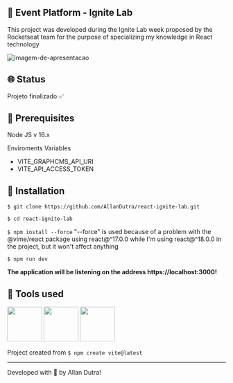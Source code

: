 ## 🧪 Event Platform - Ignite Lab
<p>This project was developed during the Ignite Lab week proposed by the Rocketseat team for the purpose of specializing my knowledge in React technology</p>

![imagem-de-apresentacao](https://ik.imagekit.io/ghmg33v8b/react-ignite-lab-presentation_CCA2ee5wA.png?ik-sdk-version=javascript-1.4.3&updatedAt=1657061982914)

## 🌐 Status
<p>Projeto finalizado ✅</p>

## 🧰 Prerequisites
<p>Node JS v 16.x</p>

Enviroments Variables
 -  VITE_GRAPHCMS_API_URI
 - VITE_API_ACCESS_TOKEN

## 🔧 Installation
`$ git clone https://github.com/AllanDutra/react-ignite-lab.git`

`$ cd react-ignite-lab`

`$ npm install --force` "--force" is used because of a problem with the @vime/react package using react@^17.0.0 while I'm using react@^18.0.0 in the project, but it won't affect anything

`$ npm run dev`

<strong>The application will be listening on the address https://localhost:3000!</strong>

## 🔨 Tools used

<div>
<img src="https://cdn.jsdelivr.net/gh/devicons/devicon/icons/react/react-original.svg" width="80" />
<img src="https://cdn.jsdelivr.net/gh/devicons/devicon/icons/tailwindcss/tailwindcss-plain.svg" width="80" />
<img src="https://cdn.jsdelivr.net/gh/devicons/devicon/icons/graphql/graphql-plain.svg" width="80" />
</div>

Project created from `$ npm create vite@latest`

<hr>

Developed with 💜 by Allan Dutra!